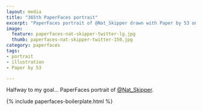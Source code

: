 ```yaml
---
layout: media
title: "365th PaperFaces portrait"
excerpt: "PaperFaces portrait of @Nat_Skipper drawn with Paper by 53 on an iPad."
image: 
  feature: paperfaces-nat-skipper-twitter-lg.jpg
  thumb: paperfaces-nat-skipper-twitter-150.jpg
category: paperfaces
tags: 
- portrait
- illustration
- Paper by 53

---
```


Halfway to my goal... PaperFaces portrait of [@Nat_Skipper](http://twitter.com/Nat_Skipper).

{% include paperfaces-boilerplate.html %}